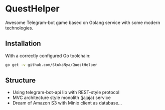 # QuestHelper
Awesome Telegram-bot game based on Golang service with some modern technologies.

## Installation
With a correctly configured Go toolchain:
```bash
go get -v github.com/StukaNya/QuestHelper
```

## Structure
* Using telegram-bot-api lib with REST-style protocol
* MVC architecture style monolith (jajaja) service
* Dream of Amazon S3 with Minio client as database...
